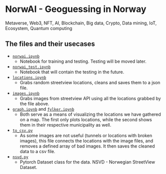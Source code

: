 # NorwAI - Geoguessing in Norway

Metaverse, Web3, NFT, AI, Blockchain, Big data, Crypto, Data mining, IoT, Ecosystem, Quantum computing

## The files and their usecases

- [`norwai.ipynb`](norwai.ipynb)
  - Notebook for training and testing. Testing will be moved later.
- [`norwai_test.ipynb`](norwai_test.ipynb)
  - Notebook that will contain the testing in the future.
- [`locations.ipynb`](locations.ipynb)
  - Grabs random streetview locations, cleans and saves them to a json file.
- [`images.ipynb`](images.ipynb)
  - Grabs images from streetview API using all the locations grabbed by the file above.
- [`graph.ipynb`](graph.ipynb) and [`fylker.ipynb`](fylker.ipynb)
  - Both serve as a means of visualizing the locations we have gathered on a map.
  The first only plots locations, while the second shows them in their respective municipality as well.
- [`to_csv.py`](to_csv.py)
  - As some images are not useful (tunnels or locations with broken images), this file
  connects the locations with the image files, and removes a defined array of bad images.
  It then saves the cleaned data to a csv file.
- [`nsvd.py`](nsvd.py)
  - Pytorch Dataset class for the data. NSVD - Norwegian StreetView Dataset.
